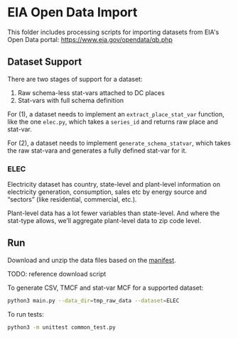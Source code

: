 
# EIA Open Data Import

This folder includes processing scripts for importing datasets from EIA's Open
Data portal: https://www.eia.gov/opendata/qb.php

## Dataset Support

There are two stages of support for a dataset:
1. Raw schema-less stat-vars attached to DC places
2. Stat-vars with full schema definition

For (1), a dataset needs to implement an `extract_place_stat_var` function, like
the one `elec.py`, which takes a `series_id` and returns raw place and
stat-var.

For (2), a dataset needs to implement `generate_schema_statvar`, which takes the
raw stat-vara and generates a fully defined stat-var for it.

### ELEC

Electricity dataset has country, state-level and plant-level information on
electricity generation, consumption, sales etc by energy source and “sectors”
(like residential, commercial, etc.).

Plant-level data has a lot fewer variables than state-level. And where the
stat-type allows, we’ll aggregate plant-level data to zip code level.

## Run

Download and unzip the data files based on the
[manifest](https://api.eia.gov/bulk/manifest.txt).

  TODO: reference download script

To generate CSV, TMCF and stat-var MCF for a supported dataset:

```bash
python3 main.py --data_dir=tmp_raw_data --dataset=ELEC
```

To run tests:

```bash
python3 -m unittest common_test.py
```

